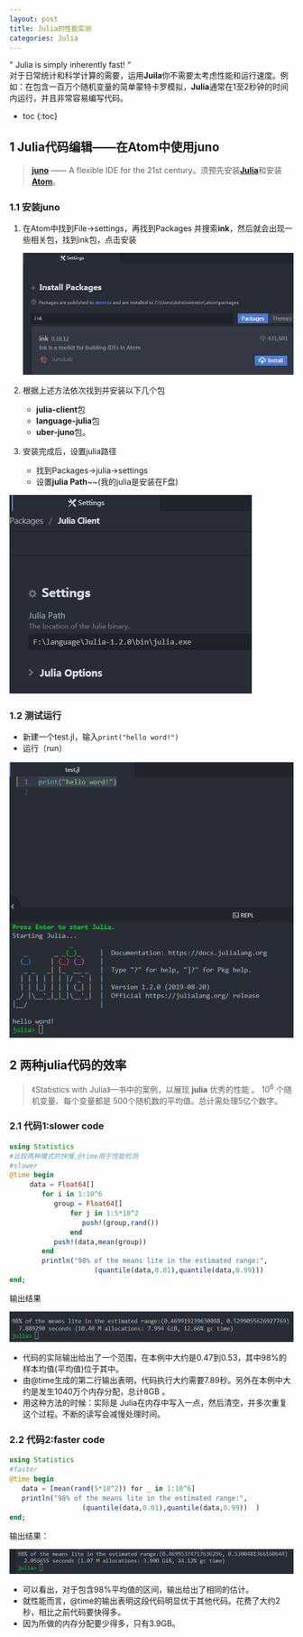 ```yaml
---
layout: post
title: Julia的性能实测
categories: Julia 
---
```


" Julia is simply inherently fast! “  
对于日常统计和科学计算的需要，运用**Juila**你不需要太考虑性能和运行速度。例如：在包含一百万个随机变量的简单蒙特卡罗模拟，**Julia**通常在1至2秒钟的时间内运行，并且非常容易编写代码。

* toc
{:toc}	

## 1  Julia代码编辑——在Atom中使用juno

>[**juno**](https://junolab.org/) —— A flexible IDE  for the 21st century。须预先安装[**Julia**](http://julialang.org/downloads/)和安装[**Atom**](https://atom.io/)。

### 1.1 安装juno

1. 在Atom中找到File->settings，再找到Packages 并搜索**ink**，然后就会出现一些相关包，找到ink包，点击安装

   ![1566446651324](..\images\1566446651324.png)

   

3. 根据上述方法依次找到并安装以下几个包

   - **julia-client**包
   - **language-julia**包
   - **uber-juno**包。

4. 安装完成后，设置julia路径

   - 找到Packages->julia->settings
   - 设置**julia Path**~~(我的julia是安装在F盘)
   

![1566447101538](..\images\1566447101538.png)

### 1.2 测试运行

   - 新建一个test.jl，输入`print("hello word!")`
   - 运行（run）

   ![1566446300088](..\images\1566446300088.png)



## 2 两种julia代码的效率

> 《Statistics with Julia》一书中的案例，以展现 **julia** 优秀的性能 。
>  $10^6$ 个随机变量、每个变量都是 500个随机数的平均值。总计需处理5亿个数字。

### 2.1 代码1:slower code 

```julia
using Statistics
#比较两种模式的快慢,@time用于性能检测
#slower
@time begin
     data = Float64[]
        for i in 1:10^6
           group = Float64[]
               for j in 1:5*10^2
                  push!(group,rand())
               end
           push!(data,mean(group))
        end
        println("98% of the means lite in the estimated range:",
                     (quantile(data,0.01),quantile(data,0.99)))
end;
```

输出结果

![1566457733647](..\images\1566457733647.png)

* 代码的实际输出给出了一个范围，在本例中大约是0.47到0.53，其中98%的样本均值(平均值)位于其中。
* 由@time生成的第二行输出表明，代码执行大约需要7.89秒。另外在本例中大约是发生1040万个内存分配，总计8GB 。
* 用这种方法的时候：实际是 Julia在内存中写入一点，然后清空，并多次重复这个过程。不断的读写会减慢处理时间。

### 2.2 代码2:faster code 

```julia
using Statistics
#faster
@time begin
   data = [mean(rand(5*10^2)) for _ in 1:10^6]
   println("98% of the means lite in the estimated range:",
                  (quantile(data,0.01),quantile(data,0.99))  )
end;
```

输出结果：

![1566458492847](..\images\1566458492847.png)

* 可以看出，对于包含98%平均值的区间，输出给出了相同的估计。
* 就性能而言，@time的输出表明这段代码明显优于其他代码。花费了大约2秒，相比之前代码要快得多。
* 因为所做的内存分配要少得多，只有3.9GB。
